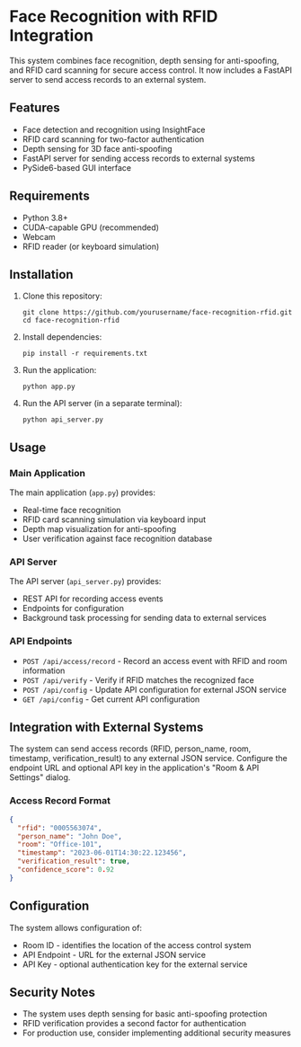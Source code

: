 # Face Recognition with RFID Integration

This system combines face recognition, depth sensing for anti-spoofing, and RFID card scanning for secure access control. It now includes a FastAPI server to send access records to an external system.

## Features

- Face detection and recognition using InsightFace
- RFID card scanning for two-factor authentication
- Depth sensing for 3D face anti-spoofing
- FastAPI server for sending access records to external systems
- PySide6-based GUI interface

## Requirements

- Python 3.8+
- CUDA-capable GPU (recommended)
- Webcam
- RFID reader (or keyboard simulation)

## Installation

1. Clone this repository:
   ```
   git clone https://github.com/yourusername/face-recognition-rfid.git
   cd face-recognition-rfid
   ```

2. Install dependencies:
   ```
   pip install -r requirements.txt
   ```

3. Run the application:
   ```
   python app.py
   ```

4. Run the API server (in a separate terminal):
   ```
   python api_server.py
   ```

## Usage

### Main Application

The main application (`app.py`) provides:
- Real-time face recognition
- RFID card scanning simulation via keyboard input
- Depth map visualization for anti-spoofing
- User verification against face recognition database

### API Server

The API server (`api_server.py`) provides:
- REST API for recording access events
- Endpoints for configuration
- Background task processing for sending data to external services

### API Endpoints

- `POST /api/access/record` - Record an access event with RFID and room information
- `POST /api/verify` - Verify if RFID matches the recognized face
- `POST /api/config` - Update API configuration for external JSON service
- `GET /api/config` - Get current API configuration

## Integration with External Systems

The system can send access records (RFID, person_name, room, timestamp, verification_result) to any external JSON service. Configure the endpoint URL and optional API key in the application's "Room & API Settings" dialog.

### Access Record Format

```json
{
  "rfid": "0005563074",
  "person_name": "John Doe",
  "room": "Office-101",
  "timestamp": "2023-06-01T14:30:22.123456",
  "verification_result": true,
  "confidence_score": 0.92
}
```

## Configuration

The system allows configuration of:
- Room ID - identifies the location of the access control system
- API Endpoint - URL for the external JSON service
- API Key - optional authentication key for the external service

## Security Notes

- The system uses depth sensing for basic anti-spoofing protection
- RFID verification provides a second factor for authentication
- For production use, consider implementing additional security measures 